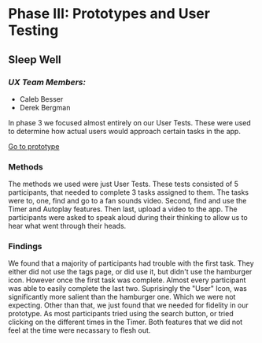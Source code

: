 # Phase III: Prototypes and User Testing

## **Sleep Well**

### ***UX Team Members:***
- Caleb Besser
- Derek Bergman

In phase 3 we focused almost entirely on our User Tests. These were used to determine how actual users would approach certain tasks in the app.

[Go to prototype](https://xd.adobe.com/view/7076724f-8b23-48fb-8311-740cd79f68a5-2525/screen/5e3126f1-ad9e-487c-9f57-f36955ed03b9?fullscreen&hints=off)

### Methods

The methods we used were just User Tests. These tests consisted of 5 participants, that needed to complete 3 tasks assigned to them. The tasks were to, one, find and go to a fan sounds video. Second, find and use the Timer and Autoplay features. Then last, upload a video to the app. The participants were asked to speak aloud during their thinking to allow us to hear what went through their heads. 

### Findings

We found that a majority of participants had trouble with the first task. They either did not use the tags page, or did use it, but didn't use the hamburger icon. However once the first task was complete. Almost every participant was able to easily complete the last two. Suprisingly the "User" Icon, was significantly more salient than the hamburger one. Which we were not expecting. Other than that, we just found that we needed for fidelity in our prototype. As most participants tried using the search button, or tried clicking on the different times in the Timer. Both features that we did not feel at the time were necassary to flesh out.
